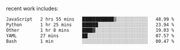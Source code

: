 
<!--<img width="1415" height="100" alt="blu" src="https://github.com/rdsilva01/rdsilva01/assets/101207588/deb060e5-d035-4f09-b511-e3f50605b207">-->

<!-- \> Enthusiastic about developing and building solutions <br>
\> Computer Science and Engineering @ UBI -->

<!-- <a href="https://www.rodrigosilva.live/">personal website</a> 🏁 -->

<!-- ![](https://komarev.com/ghpvc/?username=rdsilva01) -->

recent work includes:
<!--START_SECTION:waka-->

```txt
JavaScript   2 hrs 55 mins   ████████████▒░░░░░░░░░░░░   48.99 %
Python       1 hr 25 mins    ██████░░░░░░░░░░░░░░░░░░░   23.94 %
Other        1 hr 8 mins     ████▓░░░░░░░░░░░░░░░░░░░░   19.03 %
YAML         27 mins         ██░░░░░░░░░░░░░░░░░░░░░░░   07.57 %
Bash         1 min           ░░░░░░░░░░░░░░░░░░░░░░░░░   00.47 %
```

<!--END_SECTION:waka-->


